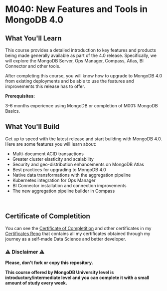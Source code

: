# M040: New Features and Tools in MongoDB 4.0

## What You'll Learn

This course provides a detailed introduction to key features and products being made generally available as part of the 4.0 release. Specifically, we will explore the MongoDB Server, Ops Manager, Compass, Atlas, BI Connector and other tools.

After completing this course, you will know how to upgrade to MongoDB 4.0 from existing deployments and be able to use the features and improvements this release has to offer.

**Prerequisites:**

3-6 months experience using MongoDB or completion of M001: MongoDB Basics.

## What You'll Build

Get up to speed with the latest release and start building with MongoDB 4.0. Here are some features you will learn about:

- Multi-document ACID transactions
- Greater cluster elasticity and scalability
- Security and geo-distribution enhancements on MongoDB Atlas
- Best practices for upgrading to MongoDB 4.0
- Native data transformations with the aggregation pipeline
- Kubernetes integration for Ops Manager
- BI Connector installation and connection improvements
- The new aggregation pipeline builder in Compass

<br/>

## Certificate of Completition

You can see the [Certificate of Completition](https://github.com/AlessandroCorradini/Certificates/blob/master/MongoDB%20University%20-%20M040%20-%20New%20Features%20and%20Tools%20in%20MongoDB%204.0.pdf) and other certificates in my [Certificates Repo](https://github.com/AlessandroCorradini/Certificates) that contains all my certificates obtained through my journey as a self-made Data Science and better developer.

### ⚠️ Disclaimer ⚠️

**Please, don't fork or copy this repository.**

**This course offered by MongoDB University level is introductory/intermediate level and you can complete it with a small amount of study every week.**
